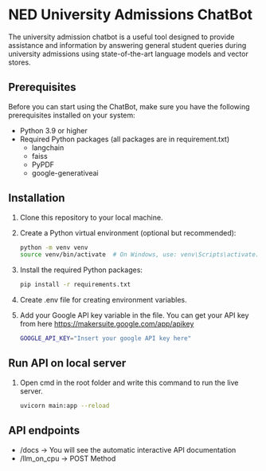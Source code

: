

# NED University Admissions ChatBot

The university admission chatbot is a useful tool designed to provide assistance and information by answering general student queries during university admissions using state-of-the-art language models and vector stores.

## Prerequisites

Before you can start using the  ChatBot, make sure you have the following prerequisites installed on your system:

- Python 3.9 or higher
- Required Python packages (all packages are in requirement.txt)
    - langchain
    - faiss
    - PyPDF
    - google-generativeai

## Installation

1. Clone this repository to your local machine.

2. Create a Python virtual environment (optional but recommended):

    ```bash
    python -m venv venv
    source venv/bin/activate  # On Windows, use: venv\Scripts\activate.bat
    ```

3. Install the required Python packages:

    ```bash
    pip install -r requirements.txt
    ```

4. Create .env file for creating environment variables.
5. Add your Google API key variable in the file. You can get your API key from here https://makersuite.google.com/app/apikey
    ```bash
    GOOGLE_API_KEY="Insert your google API key here"
    ```

## Run API on local server

1. Open cmd in the root folder and write this command to run the live server. 
    ```bash
    uvicorn main:app --reload
    ```
## API endpoints

- /docs -> You will see the automatic interactive API documentation
- /llm_on_cpu -> POST Method
